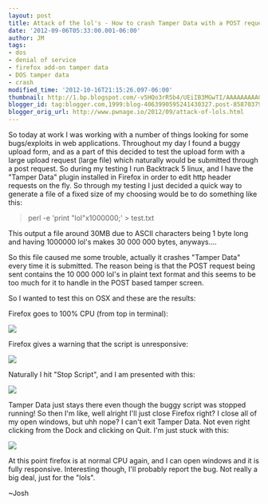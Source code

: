 ```yaml
---
layout: post
title: Attack of the lol's - How to crash Tamper Data with a POST request tamper
date: '2012-09-06T05:33:00.001-06:00'
author: JM
tags:
- dos
- denial of service
- firefox add-on tamper data
- DOS tamper data
- crash
modified_time: '2012-10-16T21:15:26.097-06:00'
thumbnail: http://1.bp.blogspot.com/-v5HQo3rR5b4/UEiIB3MGwTI/AAAAAAAAAGg/hGrLc0rxUjY/s72-c/Screen+Shot+2012-09-06+at+9.22.35+PM.png
blogger_id: tag:blogger.com,1999:blog-4063990595241430327.post-85870379443009298
blogger_orig_url: http://www.pwnage.io/2012/09/attack-of-lols.html
---
```


So today at work I was working with a number of things looking for some bugs/exploits in web applications. Throughout my day I found a buggy upload form, and as a part of this decided to test the upload form with a large upload request (large file) which naturally would be submitted through a post request. So during my testing I run Backtrack 5 linux, and I have the "Tamper Data" plugin installed in Firefox in order to edit http header requests on the fly. So through my testing I just decided a quick way to generate a file of a fixed size of my choosing would be to do something like this:

> perl -e 'print "lol"x1000000;' > test.txt

This output a file around 30MB due to ASCII characters being 1 byte long and having 1000000 lol's makes 30 000 000 bytes, anyways....

So this file caused me some trouble, actually it crashes "Tamper Data" every time it is submitted. The reason being is that the POST request being sent contains the 10 000 000 lol's in plaint text format and this seems to be too much for it to handle in the POST based tamper screen.

So I wanted to test this on OSX and these are the results:

Firefox goes to 100% CPU (from top in terminal):

[![](http://1.bp.blogspot.com/-v5HQo3rR5b4/UEiIB3MGwTI/AAAAAAAAAGg/hGrLc0rxUjY/s640/Screen+Shot+2012-09-06+at+9.22.35+PM.png)](http://1.bp.blogspot.com/-v5HQo3rR5b4/UEiIB3MGwTI/AAAAAAAAAGg/hGrLc0rxUjY/s1600/Screen+Shot+2012-09-06+at+9.22.35+PM.png)

 Firefox gives a warning that the script is unresponsive:

[![](http://4.bp.blogspot.com/-k6_enveBHQ8/UEiIAJcvc9I/AAAAAAAAAGY/RmFihntw6zc/s320/Screen+Shot+2012-09-06+at+9.21.17+PM.png)](http://4.bp.blogspot.com/-k6_enveBHQ8/UEiIAJcvc9I/AAAAAAAAAGY/RmFihntw6zc/s1600/Screen+Shot+2012-09-06+at+9.21.17+PM.png)

Naturally I hit "Stop Script", and I am presented with this:

[![](http://2.bp.blogspot.com/-O2aNUQ9ju3g/UEiIDioK2yI/AAAAAAAAAGo/Zw1iKFuaf48/s320/Screen+Shot+2012-09-06+at+9.22.56+PM.png)](http://2.bp.blogspot.com/-O2aNUQ9ju3g/UEiIDioK2yI/AAAAAAAAAGo/Zw1iKFuaf48/s1600/Screen+Shot+2012-09-06+at+9.22.56+PM.png)

Tamper Data just stays there even though the buggy script was stopped running! So then I'm like, well alright I'll just close Firefox right? I close all of my open windows, but uhh nope? I can't exit Tamper Data. Not even right clicking from the Dock and clicking on Quit. I'm just stuck with this:

[![](http://1.bp.blogspot.com/-kOyIeCw3oZI/UEiIShTNPgI/AAAAAAAAAGw/xKO32YxwXM4/s640/Screen+Shot+2012-09-06+at+9.25.31+PM.png)](http://1.bp.blogspot.com/-kOyIeCw3oZI/UEiIShTNPgI/AAAAAAAAAGw/xKO32YxwXM4/s1600/Screen+Shot+2012-09-06+at+9.25.31+PM.png)

At this point firefox is at normal CPU again, and I can open windows and it is fully responsive. Interesting though, I'll probably report the bug. Not really a big deal, just for the "lols".

~Josh
